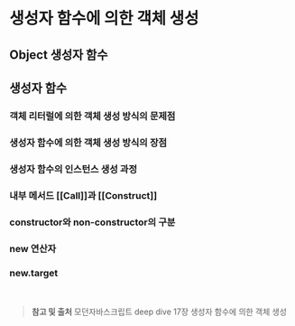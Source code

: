 # 생성자 함수에 의한 객체 생성

## Object 생성자 함수

## 생성자 함수

### 객체 리터럴에 의한 객체 생성 방식의 문제점

### 생성자 함수에 의한 객체 생성 방식의 장점

### 생성자 함수의 인스턴스 생성 과정

### 내부 메서드 [[Call]]과 [[Construct]]

### constructor와 non-constructor의 구분

### new 연산자

### new.target

<br/>

> **참고 및 출처**
> 모던자바스크립트 deep dive 17장 생성자 함수에 의한 객체 생성
